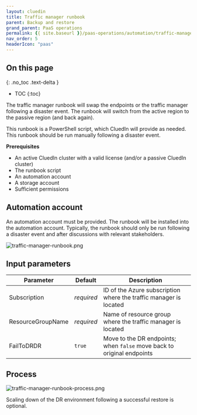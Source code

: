 ```yaml
---
layout: cluedin
title: Traffic manager runbook
parent: Backup and restore
grand_parent: PaaS operations
permalink: {{ site.baseurl }}/paas-operations/automation/traffic-manager-runbook
nav_order: 5
headerIcon: "paas"
---
```

## On this page
{: .no_toc .text-delta }
- TOC
{:toc}

The traffic manager runbook will swap the endpoints or the traffic manager following a disaster event. The runbook will switch from the active region to the passive region (and back again).

This runbook is a PowerShell script, which CluedIn will provide as needed. This runbook should be run manually following a disaster event.

**Prerequisites**

- An active CluedIn cluster with a valid license (and/or a passive CluedIn cluster)
- The runbook script
- An automation account
- A storage account
- Sufficient permissions

## Automation account

An automation account must be provided. The runbook will be installed into the automation account. Typically, the runbook should only be run following a disaster event and after discussions with relevant stakeholders.

![traffic-manager-runbook.png](../../assets/images/paas-operations/traffic-manager-runbook.png)

## Input parameters

| Parameter | Default | Description |
|--|--|--|
| Subscription | _required_ | ID of the Azure subscription where the traffic manager is located |
| ResourceGroupName | _required_ | Name of resource group where the traffic manager is located |
| FailToDRDR | `true` | Move to the DR endpoints; when `false` move back to original endpoints |

## Process

![traffic-manager-runbook-process.png](../../assets/images/paas-operations/traffic-manager-runbook-process.png)

Scaling down of the DR environment following a successful restore is optional.
